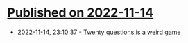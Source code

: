 # [Published on 2022-11-14](index.md)

* [2022-11-14, 23:10:37](https://news.ycombinator.com/item?id=33602716) - [Twenty questions is a weird game](https://aaronson.org/blog/twenty-questions)
